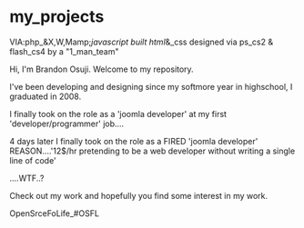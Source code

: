 # my_projects 
VIA:php_&X,W,Mamp;_javascript built html_&amp;_css designed via ps_cs2 &amp; flash_cs4 by a "1_man_team"


Hi, I'm Brandon Osuji. Welcome to my repository.

I've been developing and designing since my softmore year in highschool, I graduated in 2008.

I finally took on the role as a 'joomla developer' at my first 'developer/programmer' job....

4 days later I finally took on the role as a FIRED 'joomla developer' REASON....'12$/hr pretending to be a web developer without writing a single line of code'

....WTF..?

Check out my work and hopefully you find some interest in my work.

OpenSrceFoLife_#OSFL

